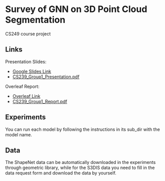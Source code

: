 # Survey of GNN on 3D Point Cloud Segmentation
CS249 course project

## Links
Presentation Slides:
- [Google Slides Link](https://docs.google.com/presentation/d/19TYVHsklaDaveOixv93qcWfy2BNE9tSaR0F59Ma2ILo/edit?usp=sharing)
- [CS239\_Group1\_Presentation.pdf](CS239_Group1_Presentation.pdf)

Overleaf Report:
- [Overleaf Link](https://www.overleaf.com/read/mybhkcntbcfk)
- [CS239\_Group1\_Report.pdf](CS239_Group1_Report.pdf)

## Experiments
You can run each model by following the instructions in its sub\_dir with the model name.

## Data
The ShapeNet data can be automatically downloaded in the experiments through geometric library, while for the S3DIS data you need to fill in the data request form and download the data by yourself.

